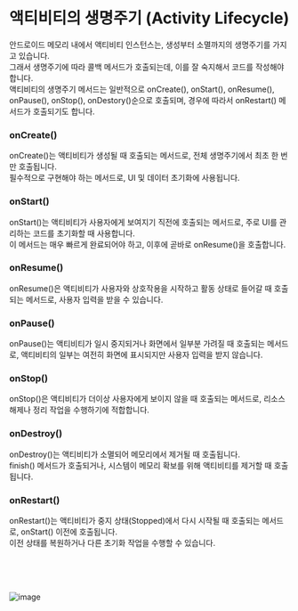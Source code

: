 # 액티비티의 생명주기 (Activity Lifecycle)
안드로이드 메모리 내에서 액티비티 인스턴스는, 생성부터 소멸까지의 생명주기를 가지고 있습니다.<br>
그래서 생명주기에 따라 콜백 메서드가 호출되는데, 이를 잘 숙지해서 코드를 작성해야 합니다.<br>
액티비티의 생명주기 메서드는 일반적으로 onCreate(), onStart(), onResume(), onPause(), onStop(), onDestory()순으로 호출되며, 경우에 따라서 onRestart() 메서드가 호출되기도 합니다.

### onCreate()
onCreate()는 액티비티가 생성될 때 호출되는 메서드로, 전체 생명주기에서 최초 한 번만 호출됩니다.<br>
필수적으로 구현해야 하는 메서드로, UI 및 데이터 초기화에 사용됩니다.

### onStart()
onStart()는 액티비티가 사용자에게 보여지기 직전에 호출되는 메서드로, 주로 UI를 관리하는 코드를 초기화할 때 사용합니다.<br>
이 메서드는 매우 빠르게 완료되어야 하고, 이후에 곧바로 onResume()을 호출합니다.

### onResume()
onResume()은 액티비티가 사용자와 상호작용을 시작하고 활동 상태로 들어갈 때 호출되는 메서드로, 사용자 입력을 받을 수 있습니다.

### onPause()
onPause()는 액티비티가 일시 중지되거나 화면에서 일부분 가려질 때 호출되는 메서드로, 액티비티의 일부는 여전히 화면에 표시되지만 사용자 입력을 받지 않습니다.

### onStop()
onStop()은 액티비티가 더이상 사용자에게 보이지 않을 때 호출되는 메서드로, 리소스 해제나 정리 작업을 수행하기에 적합합니다.

### onDestroy()
onDestroy()는 액티비티가 소멸되어 메모리에서 제거될 때 호출됩니다.<br>
finish() 메서드가 호출되거나, 시스템이 메모리 확보를 위해 액티비티를 제거할 때 호출됩니다.

### onRestart()
onRestart()는 액티비티가 중지 상태(Stopped)에서 다시 시작될 때 호출되는 메서드로, onStart() 이전에 호출됩니다.<br>
이전 상태를 복원하거나 다른 초기화 작업을 수행할 수 있습니다.

<br>
<br>
<br>

![image](https://github.com/sdhong0609/Tech-Study/assets/78577085/e0bfe17b-46ff-4eb2-8926-b65938312771)


